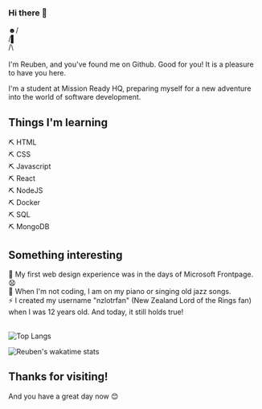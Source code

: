 ### Hi there 👋<br>
☻/ <br>
/▌<br>
/\﻿<br><br>
I'm Reuben, and you've found me on Github. Good for you! It is a pleasure to have you here.

I'm a student at Mission Ready HQ, preparing myself for a new adventure into the world of software development. 



<h2>Things I'm learning</h2>

  ⛏ HTML<br>
  ⛏ CSS<br>
  ⛏ Javascript<br>
  ⛏ React<br>
  ⛏ NodeJS<br>
  ⛏ Docker<br>
  ⛏ SQL<br>
  ⛏ MongoDB<br>
  
<h2>Something interesting</h2>
🧭 My first web design experience was in the days of Microsoft Frontpage. 😧 <br>
🎷 When I'm not coding, I am on my piano or singing old jazz songs. <br>
⚡ I created my username "nzlotrfan" (New Zealand Lord of the Rings fan) when I was 12 years old. And today, it still holds true! 
<br><br>

![Top Langs](https://github-readme-stats.vercel.app/api/top-langs/?username=nzlotrfan)<br>

![Reuben's wakatime stats](https://github-readme-stats.vercel.app/api?username=nzlotrfan)
<h2>Thanks for visiting!</h2>
And you have a great day now 😊
